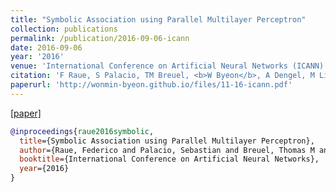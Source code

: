 ```yaml
---
title: "Symbolic Association using Parallel Multilayer Perceptron"
collection: publications
permalink: /publication/2016-09-06-icann
date: 2016-09-06
year: '2016'
venue: 'International Conference on Artificial Neural Networks (ICANN)'
citation: 'F Raue, S Palacio, TM Breuel, <b>W Byeon</b>, A Dengel, M Liwicki <b>|</b> <i>ICANN 2016</i> '
paperurl: 'http://wonmin-byeon.github.io/files/11-16-icann.pdf'
---
```

[[paper]](http://wonmin-byeon.github.io/files/11-16-icann.pdf)

```bib
@inproceedings{raue2016symbolic,
  title={Symbolic Association using Parallel Multilayer Perceptron},
  author={Raue, Federico and Palacio, Sebastian and Breuel, Thomas M and Byeon, Wonmin and Dengel, Andreas and Liwicki, Marcus},
  booktitle={International Conference on Artificial Neural Networks},
  year={2016}
}

```


